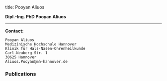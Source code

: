 title: Pooyan Aliuos

 
**Dipl.-Ing. PhD Pooyan Aliuos**



***


**Contact:**

	Pooyan Aliuos
	Medizinische Hochschule Hannover
	Klinik für Hals-Nasen-Ohrenheilkunde
	Carl-Neuberg-Str. 1
	30625 Hannover
	Aliuos.Pooyan@mh-hannover.de


### Publications
